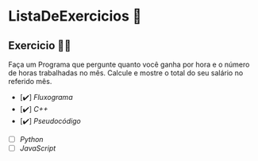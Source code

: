 # ListaDeExercicios 🚀

## Exercicio 👨‍💻

Faça um Programa que pergunte quanto você ganha por hora e o número de horas trabalhadas no mês. Calcule e mostre o total do seu salário no referido mês.

- [✔️] _Fluxograma_
- [✔️] _C++_
- [✔️] _Pseudocódigo_
- [ ] _Python_
- [ ] _JavaScript_
